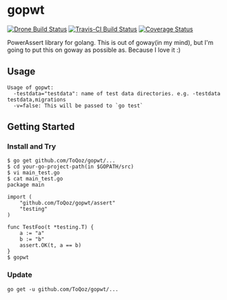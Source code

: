 # gopwt

[![Drone Build Status](https://drone.io/github.com/ToQoz/gopwt/status.png)](https://drone.io/github.com/ToQoz/gopwt/latest)
[![Travis-CI Build Status](https://travis-ci.org/ToQoz/gopwt.svg?branch=master)](https://travis-ci.org/ToQoz/gopwt)
[![Coverage Status](https://img.shields.io/coveralls/ToQoz/gopwt.svg)](https://coveralls.io/r/ToQoz/gopwt?branch=master)

PowerAssert library for golang. This is out of goway(in my mind), but I'm going to put this on goway as possible as. Because I love it :)

## Usage

```
Usage of gopwt:
  -testdata="testdata": name of test data directories. e.g. -testdata testdata,migrations
  -v=false: This will be passed to `go test`
```

## Getting Started

### Install and Try

```
$ go get github.com/ToQoz/gopwt/...
$ cd your-go-project-path(in $GOPATH/src)
$ vi main_test.go
$ cat main_test.go
package main

import (
	"github.com/ToQoz/gopwt/assert"
	"testing"
)

func TestFoo(t *testing.T) {
	a := "a"
	b := "b"
	assert.OK(t, a == b)
}
$ gopwt
```

### Update

`go get -u github.com/ToQoz/gopwt/...`
